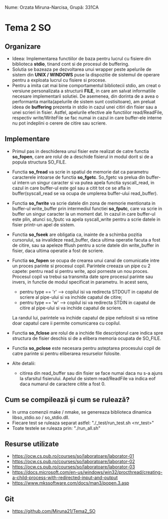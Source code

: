 Nume: Orzata Miruna-Narcisa,
Grupă: 331CA

# Tema 2 SO

Organizare
-
* Ideea: Implementarea functiilor de baza pentru lucrul cu fisiere din biblioteca **stdio**, tinand cont si de procesul de buffering.
* Solutia se bazeaza pe dezvoltarea unui wrapper peste apelurile de sistem din **UNIX / WINDOWS** puse la dispozitie de sistemul de operare pentru a exploata lucrul cu fisiere si procese.
* Pentru a imita cat mai bine comportamentul bibliotecii stdio, am creat o versiune personalizata a structurii **FILE**, in care am salvat informatiile necesare implementarii solutiei. De asemenea, din dorinta de a avea o performanta marita(apelurile de sistem sunt costisitoare), am preluat ideea de **buffering** prezenta in stdio in cazul unei citiri din fisier sau a unei scrieri in fisier. Astfel, apelurile efective ale functiilor read/ReadFile, respectiv write/WriteFile se fac numai in cazul in care buffer-ele interne nu pot indeplini o cerere de citire sau scriere.


Implementare
-
* Primul pas in deschiderea unui fisier este realizat de catre functia **so_fopen**, care are rolul de a deschide fisierul in modul dorit si de a popula structura SO_FILE.
* Functia **so_fread** va scrie in spatiul de memorie dat ca parametru caracterele intoarse de functia **so_fgetc**. So_fgetc va prelua din buffer-ul intern un singur caracter si va putea apela functia syscall_read, in cazul in care buffer-ul este gol sau a citit tot ce se afla in buffer(syscall_read se va ocupa de umplerea buffer-ului read_buffer).
* Functia **so_fwrite** va scrie datele din zona de memorie mentionata in buffer-ul write_buffer prin intermediul functiei **so_fputc**, care va scrie in buffer un singur caracter la un moment dat. In cazul in care buffer-ul este plin, atunci so_fputc va apela syscall_write pentru a scrie datele in fisier printr-un apel de sistem.
* Functia **so_fseek** are obligatia ca, inainte de a schimba pozitia cursorului, sa invalideze read_buffer, daca ultima operatie facuta a fost de citire, sau sa apeleze fflush pentru a scrie datele din write_buffer in fisier, daca ultima operatie a fost de scriere.
* Functia **so_fopen** se ocupa de crearea unui canal de comunicatie intre un proces parinte si procesul copil. Parintele creeaza un pipe cu 2 capete: pentru read si pentru write, apoi porneste un nou proces. Procesul copil va trebui sa transmita date spre procesul parinte sau invers, in functie de modul specificat in parametru.
In acest sens,
    * pentru type == 'r' --> copilul isi va redirecta STDOUT in capatul de scriere al pipe-ului si va inchide capatul de citire;
    * pentru type == 'w' --> copilul isi va redirecta STDIN in capatul de citire al pipe-ului si va inchide capatul de scriere.

    La randul lui, parintele va inchide capatul de pipe nefolosit si va retine doar capatul care ii permite comunicarea cu copilul.
* Functia **so_fclose** are rolul de a inchide file descriptorul care indica spre structura de fisier deschis si de a elibera memoria ocupata de SO_FILE.
* Functia **so_pclose** este necesara pentru asteptarea procesului copil de catre parinte si pentru eliberarea resurselor folosite.
    
* Alte detalii:
    * citirea din read_buffer sau din fisier se face numai daca nu s-a ajuns la sfarsitul fisierului. Apelul de sistem read/ReadFile va indica eof daca numarul de caractere citite a fost 0.

Cum se compilează și cum se rulează?
-
* In urma comenzii make / nmake, se genereaza biblioteca dinamica libso_stdio.so / so_stdio.dll.
* Fiecare test se ruleaza separat astfel: "./_test/run_test.sh <nr_test>"
* Toate testele se ruleaza prin: "./run_all.sh"

Resurse utilizate
-
* https://ocw.cs.pub.ro/courses/so/laboratoare/laborator-01
* https://ocw.cs.pub.ro/courses/so/laboratoare/laborator-02
* https://ocw.cs.pub.ro/courses/so/laboratoare/laborator-03
* https://docs.microsoft.com/en-us/windows/win32/procthread/creating-a-child-process-with-redirected-input-and-output
* https://www.mkssoftware.com/docs/man3/popen.3.asp

Git
-
* https://github.com/Miruna21/Tema2_SO